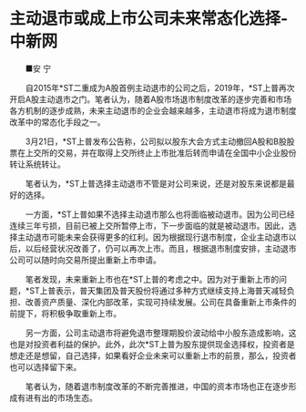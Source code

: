 # 主动退市或成上市公司未来常态化选择-中新网

　　■安 宁

　　自2015年*ST二重成为A股首例主动退市的公司之后，2019年，*ST上普再次开启A股主动退市之门。笔者认为，随着A股市场退市制度改革的逐步完善和市场各方机制的逐步成熟，未来主动退市的企业会越来越多，主动退市将成为退市制度改革中的常态化手段之一。

　　3月21日，*ST上普发布公告称，公司拟以股东大会方式主动撤回A股和B股股票在上交所的交易，并在取得上交所终止上市批准后转而申请在全国中小企业股份转让系统转让。

　　笔者认为，*ST上普选择主动退市不管是对公司来说，还是对股东来说都是最好的选择。

　　一方面，*ST上普如果不选择主动退市那么也将面临被动退市。因为公司已经连续三年亏损，目前已被上交所暂停上市，下一步面临的就是被动退市。因此，选择主动退市可能未来会获得更多的红利。因为根据现行退市制度，企业主动退市以后，以后经营状况改善了，仍可以再次上市。而且，根据退市制度安排，主动退市公司可以随时向交易所提出重新上市申请。

　　笔者发现，未来重新上市也在*ST上普的考虑之中。因为对于重新上市的问题，*ST上普表示，普天集团及普天股份将通过多种方式继续支持上海普天减轻负担、改善资产质量、深化内部改革，实现可持续发展。公司在具备重新上市条件的前提下，将积极争取重新上市。

　　另一方面，公司主动退市将避免退市整理期股价波动给中小股东造成影响，这也是对投资者利益的保护。此外，此次*ST上普为股东提供现金选择权，投资者是想走还是想留，自己选择，如果看好企业未来可以重新上市的前景，那么，投资者也可以选择留下来。

　　笔者认为，随着退市制度改革的不断完善推进，中国的资本市场也正在逐步形成有进有出的市场生态。

